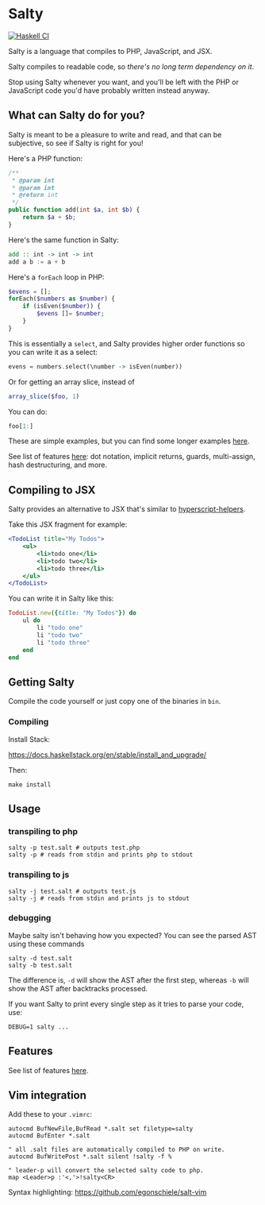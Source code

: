 # Salty

[![Haskell CI](https://github.com/egonSchiele/salty/actions/workflows/haskell.yml/badge.svg?branch=main)](https://github.com/egonSchiele/salty/actions/workflows/haskell.yml)

Salty is a language that compiles to PHP, JavaScript, and JSX.

Salty compiles to readable code, so *there's no long term dependency on it*.

Stop using Salty whenever you want, and you'll be left with the PHP or JavaScript code you'd have probably written instead anyway.

## What can Salty do for you?

Salty is meant to be a pleasure to write and read, and that can be subjective, so see if Salty is right for you!

Here's a PHP function:

```php
/**
 * @param int
 * @param int
 * @return int
 */
public function add(int $a, int $b) {
    return $a + $b;
}
```

Here's the same function in Salty:

```haskell
add :: int -> int -> int
add a b := a + b
```

Here's a `forEach` loop in PHP:

```php
$evens = [];
forEach($numbers as $number) {
    if (isEven($number)) {
        $evens []= $number;
    }
}
```

This is essentially a `select`, and Salty provides higher order functions so you can write it as a select:

```haskell
evens = numbers.select(\number -> isEven(number))
```

Or for getting an array slice, instead of

```php
array_slice($foo, 1)
```

You can do:

```haskell
foo[1:]
```

These are simple examples, but you can find some longer examples [here](/test/LongExamples/Js/SimpleWebPage).

See list of features [here](FEATURES.md): dot notation, implicit returns, guards, multi-assign, hash destructuring, and more.

## Compiling to JSX

Salty provides an alternative to JSX that's similar to [hyperscript-helpers](https://github.com/ohanhi/hyperscript-helpers).

Take this JSX fragment for example:

```jsx
<TodoList title="My Todos">
    <ul>
        <li>todo one</li>
        <li>todo two</li>
        <li>todo three</li>
    </ul>
</TodoList>
```

You can write it in Salty like this:

```ruby
TodoList.new({title: "My Todos"}) do
    ul do
        li "todo one"
        li "todo two"
        li "todo three"
    end
end
```

## Getting Salty
Compile the code yourself or just copy one of the binaries in `bin`.

### Compiling

Install Stack:

https://docs.haskellstack.org/en/stable/install_and_upgrade/

Then:

    make install

## Usage

### transpiling to php

    salty -p test.salt # outputs test.php
    salty -p # reads from stdin and prints php to stdout

### transpiling to js

    salty -j test.salt # outputs test.js
    salty -j # reads from stdin and prints js to stdout

### debugging

Maybe salty isn't behaving how you expected? You can see the parsed AST using these commands

    salty -d test.salt
    salty -b test.salt

The difference is, `-d` will show the AST after the first step, whereas `-b` will show the AST after backtracks processed.

If you want Salty to print every single step as it tries to parse your code, use:

    DEBUG=1 salty ...

## Features

See list of features [here](FEATURES.md).

## Vim integration

Add these to your `.vimrc`:

    autocmd BufNewFile,BufRead *.salt set filetype=salty
    autocmd BufEnter *.salt

    " all .salt files are automatically compiled to PHP on write.
    autocmd BufWritePost *.salt silent !salty -f %

    " leader-p will convert the selected salty code to php.
    map <Leader>p :'<,'>!salty<CR>


Syntax highlighting: https://github.com/egonschiele/salt-vim
